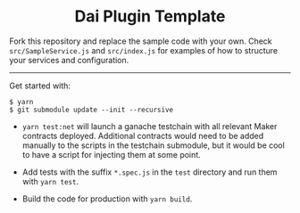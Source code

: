 <h1 align="center">
Dai Plugin Template
</h1>

Fork this repository and replace the sample code with your own. Check `src/SampleService.js` and `src/index.js` for examples of how to structure your services and configuration.

___

Get started with:

```
$ yarn
$ git submodule update --init --recursive
```

* `yarn test:net` will launch a ganache testchain with all relevant Maker contracts deployed. Additional contracts would need to be added manually to the scripts in the testchain submodule, but it would be cool to have a script for injecting them at some point.

* Add tests with the suffix `*.spec.js` in the `test` directory and run them with `yarn test`.

* Build the code for production with `yarn build`.